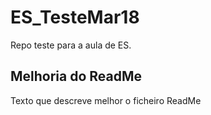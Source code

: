 # ES_TesteMar18
Repo teste para a aula de ES.
## Melhoria do ReadMe
Texto que descreve melhor o ficheiro ReadMe
